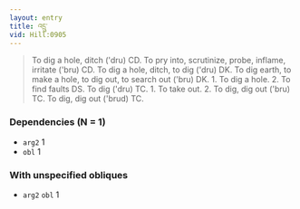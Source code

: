 ```yaml
---
layout: entry
title: འདྲུ་
vid: Hill:0905
---
```

> To dig a hole, ditch ('dru) CD\. To pry into, scrutinize, probe, inflame, irritate ('bru) CD\. To dig a hole, ditch, to dig ('dru) DK\. To dig earth, to make a hole, to dig out, to search out ('bru) DK\. 1\. To dig a hole\. 2\. To find faults DS\. To dig ('dru) TC\. 1\. To take out\. 2\. To dig, dig out ('bru) TC\. To dig, dig out ('brud) TC\.


### Dependencies (N = 1)
* `arg2` 1
* `obl` 1


### With unspecified obliques
* `arg2` `obl` 1
